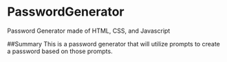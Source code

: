 # PasswordGenerator
Password Generator made of HTML, CSS, and Javascript


##Summary
This is a password generator that will utilize prompts to create a password based on those prompts. 

